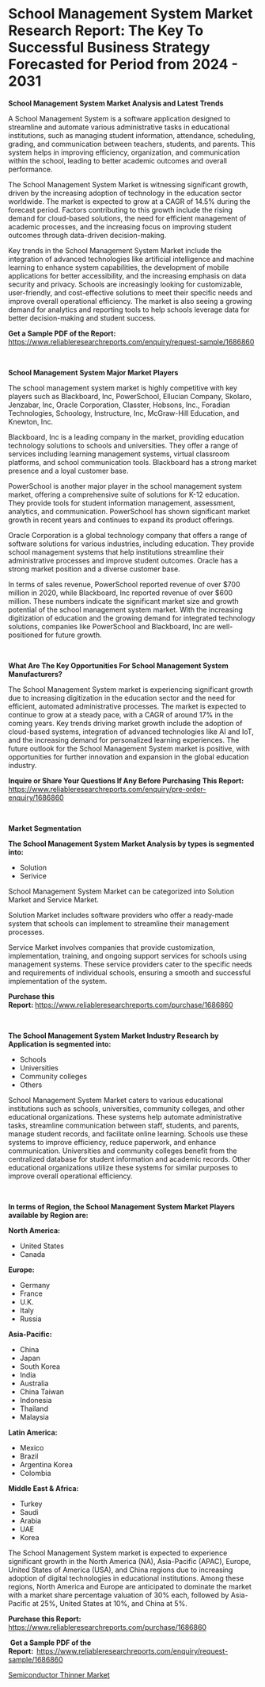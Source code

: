 <p><h1>School Management System Market Research Report: The Key To Successful Business Strategy Forecasted for Period from 2024 - 2031</h1></p><p><strong>School Management System Market Analysis and Latest Trends</strong></p>
<p><p>A School Management System is a software application designed to streamline and automate various administrative tasks in educational institutions, such as managing student information, attendance, scheduling, grading, and communication between teachers, students, and parents. This system helps in improving efficiency, organization, and communication within the school, leading to better academic outcomes and overall performance.</p><p>The School Management System Market is witnessing significant growth, driven by the increasing adoption of technology in the education sector worldwide. The market is expected to grow at a CAGR of 14.5% during the forecast period. Factors contributing to this growth include the rising demand for cloud-based solutions, the need for efficient management of academic processes, and the increasing focus on improving student outcomes through data-driven decision-making.</p><p>Key trends in the School Management System Market include the integration of advanced technologies like artificial intelligence and machine learning to enhance system capabilities, the development of mobile applications for better accessibility, and the increasing emphasis on data security and privacy. Schools are increasingly looking for customizable, user-friendly, and cost-effective solutions to meet their specific needs and improve overall operational efficiency. The market is also seeing a growing demand for analytics and reporting tools to help schools leverage data for better decision-making and student success.</p></p>
<p><strong>Get a Sample PDF of the Report:&nbsp;</strong> <a href="https://www.reliableresearchreports.com/enquiry/request-sample/1686860">https://www.reliableresearchreports.com/enquiry/request-sample/1686860</a></p>
<p>&nbsp;</p>
<p><strong>School Management System Major Market Players</strong></p>
<p><p>The school management system market is highly competitive with key players such as Blackboard, Inc, PowerSchool, Ellucian Company, Skolaro, Jenzabar, Inc, Oracle Corporation, Classter, Hobsons, Inc., Foradian Technologies, Schoology, Instructure, Inc, McGraw-Hill Education, and Knewton, Inc.</p><p>Blackboard, Inc is a leading company in the market, providing education technology solutions to schools and universities. They offer a range of services including learning management systems, virtual classroom platforms, and school communication tools. Blackboard has a strong market presence and a loyal customer base.</p><p>PowerSchool is another major player in the school management system market, offering a comprehensive suite of solutions for K-12 education. They provide tools for student information management, assessment, analytics, and communication. PowerSchool has shown significant market growth in recent years and continues to expand its product offerings.</p><p>Oracle Corporation is a global technology company that offers a range of software solutions for various industries, including education. They provide school management systems that help institutions streamline their administrative processes and improve student outcomes. Oracle has a strong market position and a diverse customer base.</p><p>In terms of sales revenue, PowerSchool reported revenue of over $700 million in 2020, while Blackboard, Inc reported revenue of over $600 million. These numbers indicate the significant market size and growth potential of the school management system market. With the increasing digitization of education and the growing demand for integrated technology solutions, companies like PowerSchool and Blackboard, Inc are well-positioned for future growth.</p></p>
<p>&nbsp;</p>
<p><strong>What Are The Key Opportunities For School Management System Manufacturers?</strong></p>
<p><p>The School Management System market is experiencing significant growth due to increasing digitization in the education sector and the need for efficient, automated administrative processes. The market is expected to continue to grow at a steady pace, with a CAGR of around 17% in the coming years. Key trends driving market growth include the adoption of cloud-based systems, integration of advanced technologies like AI and IoT, and the increasing demand for personalized learning experiences. The future outlook for the School Management System market is positive, with opportunities for further innovation and expansion in the global education industry.</p></p>
<p><strong>Inquire or Share Your Questions If Any Before Purchasing This Report:</strong> <a href="https://www.reliableresearchreports.com/enquiry/pre-order-enquiry/1686860">https://www.reliableresearchreports.com/enquiry/pre-order-enquiry/1686860</a></p>
<p>&nbsp;</p>
<p><strong>Market Segmentation</strong></p>
<p><strong>The School Management System Market Analysis by types is segmented into:</strong></p>
<p><ul><li>Solution</li><li>Serivice</li></ul></p>
<p><p>School Management System Market can be categorized into Solution Market and Service Market. </p><p>Solution Market includes software providers who offer a ready-made system that schools can implement to streamline their management processes. </p><p>Service Market involves companies that provide customization, implementation, training, and ongoing support services for schools using management systems. These service providers cater to the specific needs and requirements of individual schools, ensuring a smooth and successful implementation of the system.</p></p>
<p><strong>Purchase this Report:&nbsp;</strong><a href="https://www.reliableresearchreports.com/purchase/1686860">https://www.reliableresearchreports.com/purchase/1686860</a></p>
<p>&nbsp;</p>
<p><strong>The School Management System Market Industry Research by Application is segmented into:</strong></p>
<p><ul><li>Schools</li><li>Universities</li><li>Community colleges</li><li>Others</li></ul></p>
<p><p>School Management System Market caters to various educational institutions such as schools, universities, community colleges, and other educational organizations. These systems help automate administrative tasks, streamline communication between staff, students, and parents, manage student records, and facilitate online learning. Schools use these systems to improve efficiency, reduce paperwork, and enhance communication. Universities and community colleges benefit from the centralized database for student information and academic records. Other educational organizations utilize these systems for similar purposes to improve overall operational efficiency.</p></p>
<p>&nbsp;</p>
<p><strong>In terms of Region, the School Management System Market Players available by Region are:</strong></p>
<p>
    <p> <strong> North America: </strong>
        <ul>
            <li>United States</li>
            <li>Canada</li>
        </ul>
        </p> 
    <p> <strong> Europe: </strong>
        <ul>
            <li>Germany</li>
            <li>France</li>
            <li>U.K.</li>
            <li>Italy</li>
            <li>Russia</li>
        </ul>
        </p> 
    <p> <strong> Asia-Pacific: </strong>
        <ul>
            <li>China</li>
            <li>Japan</li>
            <li>South Korea</li>
            <li>India</li>
            <li>Australia</li>
            <li>China Taiwan</li>
            <li>Indonesia</li>
            <li>Thailand</li>
            <li>Malaysia</li>
        </ul>
        </p> 
    <p> <strong> Latin America: </strong>
        <ul>
            <li>Mexico</li>
            <li>Brazil</li>
            <li>Argentina Korea</li>
            <li>Colombia</li>
        </ul>
        </p> 
    <p> <strong> Middle East & Africa: </strong>
        <ul>
            <li>Turkey</li>
            <li>Saudi</li>
            <li>Arabia</li>
            <li>UAE</li>
            <li>Korea</li>
        </ul>
    </p>
    </p>
<p><p>The School Management System market is expected to experience significant growth in the North America (NA), Asia-Pacific (APAC), Europe, United States of America (USA), and China regions due to increasing adoption of digital technologies in educational institutions. Among these regions, North America and Europe are anticipated to dominate the market with a market share percentage valuation of 30% each, followed by Asia-Pacific at 25%, United States at 10%, and China at 5%.</p></p>
<p><strong>Purchase this Report: </strong><a href="https://www.reliableresearchreports.com/purchase/1686860">https://www.reliableresearchreports.com/purchase/1686860</a></p>
<p>&nbsp;<strong>Get a Sample PDF of the Report:&nbsp;&nbsp;</strong><a href="https://www.reliableresearchreports.com/enquiry/request-sample/1686860">https://www.reliableresearchreports.com/enquiry/request-sample/1686860</a></p>
<p><strong></strong></p>
<p><p><a href="https://github.com/joannagoyvaerts/Market-Research-Report-List-1/blob/main/semiconductor-thinner-market.md">Semiconductor Thinner Market</a></p></p>